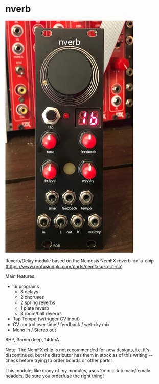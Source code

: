 # nverb

<img src="nverb.jpg" width=400>

Reverb/Delay module based on the Nemesis NemFX reverb-on-a-chip (https://www.profusionplc.com/parts/nemfxsc-rdc1-so)

Main features:
* 16 programs
  * 8 delays
  * 2 choruses
  * 2 spring reverbs
  * 1 plate reverb
  * 3 room/hall reverbs
* Tap Tempo (w/trigger CV input)
* CV control over time / feedback / wet-dry mix
* Mono in / Stereo out

8HP, 35mm deep, 140mA

Note: The NemFX chip is not recommended for new designs, i.e. it's discontinued, but the distributor has them in stock as of this writing -- check before trying to order boards or other parts!

This module, like many of my modules, uses 2mm-pitch male/female headers. Be sure you order/use the right thing!
